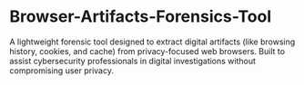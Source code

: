 # Browser-Artifacts-Forensics-Tool
A lightweight forensic tool designed to extract digital artifacts (like browsing history, cookies, and cache) from privacy-focused web browsers. Built to assist cybersecurity professionals in digital investigations without compromising user privacy.
